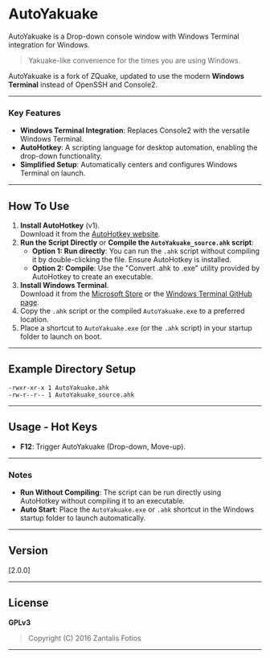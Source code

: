 # AutoYakuake

AutoYakuake is a Drop-down console window with Windows Terminal integration for Windows.  
> Yakuake-like convenience for the times you are using Windows.

AutoYakuake is a fork of ZQuake, updated to use the modern **Windows Terminal** instead of OpenSSH and Console2.

---

### Key Features
- **Windows Terminal Integration**: Replaces Console2 with the versatile Windows Terminal.
- **AutoHotkey**: A scripting language for desktop automation, enabling the drop-down functionality.
- **Simplified Setup**: Automatically centers and configures Windows Terminal on launch.

---

## How To Use

1. **Install AutoHotkey** (v1).  
   Download it from the [AutoHotkey website](https://www.autohotkey.com/).
2. **Run the Script Directly** or **Compile the `AutoYakuake_source.ahk` script**:  
   - **Option 1: Run directly**: You can run the `.ahk` script without compiling it by double-clicking the file. Ensure AutoHotkey is installed.
   - **Option 2: Compile**: Use the "Convert .ahk to .exe" utility provided by AutoHotkey to create an executable.
3. **Install Windows Terminal**.  
   Download it from the [Microsoft Store](https://aka.ms/terminal) or the [Windows Terminal GitHub page](https://github.com/microsoft/terminal).
4. Copy the `.ahk` script or the compiled `AutoYakuake.exe` to a preferred location.
5. Place a shortcut to `AutoYakuake.exe` (or the `.ahk` script) in your startup folder to launch on boot.  

---

## Example Directory Setup
```
-rwxr-xr-x 1 AutoYakuake.ahk  
-rw-r--r-- 1 AutoYakuake_source.ahk  
```

---

## Usage - Hot Keys
- **F12**: Trigger AutoYakuake (Drop-down, Move-up).

---

### Notes
- **Run Without Compiling**: The script can be run directly using AutoHotkey without compiling it to an executable.
- **Auto Start**: Place the `AutoYakuake.exe` or `.ahk` shortcut in the Windows startup folder to launch automatically.  

---

## Version
[2.0.0]

---

## License
**GPLv3**  
> Copyright (C) 2016  Zantalis Fotios

--- 